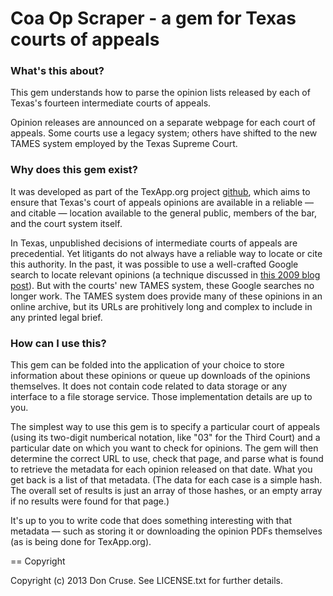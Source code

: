 # Coa Op Scraper - a gem for Texas courts of appeals

### What's this about?

This gem understands how to parse the opinion lists released by each of
Texas's fourteen intermediate courts of appeals.

Opinion releases are announced on a separate webpage for each court of
appeals.  Some courts use a legacy system; others have shifted to the new
TAMES system employed by the Texas Supreme Court.

### Why does this gem exist?

It was developed as part of the TexApp.org project [github](http://github.com/texapp),
which aims to ensure that Texas's court of appeals opinions are available in
a reliable &mdash; and citable &mdash; location available to the general public,
members of the bar, and the court system itself.

In Texas, unpublished decisions of intermediate courts of appeals are precedential.
Yet litigants do not always have a reliable way to locate or cite this authority.
In the past, it was possible to use a well-crafted Google search to locate
relevant opinions (a technique discussed in [this 2009 blog post](http://www.scotxblog.com/practice-notes/researching-unpublished-coa-opinions-in-texas/)). But with the courts'
new TAMES system, these Google searches no longer work.  The TAMES system does provide
many of these opinions in an online archive, but its URLs are prohitively long and
complex to include in any printed legal brief.

### How can I use this?

This gem can be folded into the application of your choice to store 
information about these opinions or queue up downloads of the opinions
themselves.  It does not contain code related to data storage or any
interface to a file storage service.  Those implementation details
are up to you.

The simplest way to use this gem is to specify a particular court of appeals
(using its two-digit numberical notation, like "03" for the Third Court) and a
particular date on which you want to check for opinions.  The gem will then
determine the correct URL to use, check that page, and parse what is found to
retrieve the metadata for each opinion released on that date.  What you get back
is a list of that metadata.  (The data for each case is a simple hash.  The overall
set of results is just an array of those hashes, or an empty array if no
results were found for that page.)

It's up to you to write code that does something interesting with that metadata &mdash;
such as storing it or downloading the opinion PDFs themselves (as is being done
for TexApp.org).

== Copyright

Copyright (c) 2013 Don Cruse. See LICENSE.txt for
further details.

